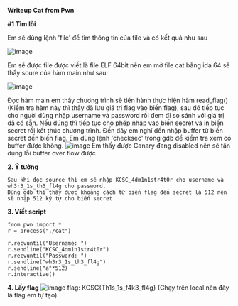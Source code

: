  **Writeup Cat from Pwn** 
 
 **#1 Tìm lỗi**
 
  Em sẽ dùng lệnh 'file' để tìm thông tin của file và có kết quả như sau
     
  ![image](https://user-images.githubusercontent.com/116651808/212807726-3f02e914-3565-49b9-8246-2cc62cf8145a.png)
     
  Em sẽ được file được viết là file ELF 64bit nên em mở file cat bằng ida 64 sẽ thấy soure của hàm main như sau:     
  
  ![image](https://user-images.githubusercontent.com/116651808/212927906-184e928f-c703-489f-a670-c3d376e183c4.png)

  
  
  Đọc hàm main em thấy chương trình sẽ tiến hành thực hiện hàm read_flag()(Kiểm tra hàm này thì thấy đã lưu giá trị flag vào biến flag), sau đó tiếp tục cho người dùng
    nhập username và password rồi đem đi so sánh với giá trị đã có sẵn. Nếu đúng thì tiếp tục cho phép nhập vào biến secret và in biến secret rồi kết thúc chương trình.
    Đến đây em nghĩ đến nhập buffer từ biến secret đến biến flag. Em dùng lệnh 'checksec' trong gdb để kiểm tra xem có buffer được không.
    ![image](https://user-images.githubusercontent.com/116651808/212809077-1438d894-e51b-4018-b5fe-4cf951058cc3.png)
    Em thấy được Canary đang disabled nên sẽ tận dụng lỗi buffer over flow được
   
   
   
 **2. Ý tưởng**
 
    Sau khi đọc source thì em sẽ nhập KCSC_4dm1n1str4t0r cho username và wh3r3_1s_th3_fl4g cho password.
    Dùng gdb thì thấy được khoảng cách từ biến flag đến secret là 512 nên sẽ nhập 512 ký tự cho biến secret
    
    
  **3. Viết script**
  
    from pwn import *
    r = process("./cat")

    r.recvuntil("Username: ")
    r.sendline("KCSC_4dm1n1str4t0r")
    r.recvuntil("Password: ")
    r.sendline("wh3r3_1s_th3_fl4g")
    r.sendline("a"*512)
    r.interactive()
    
 **4. Lấy flag**
   ![image](https://user-images.githubusercontent.com/116651808/212811067-c7f63163-7b62-4d60-a8fb-a65951c3a539.png)
    flag: KCSC{Th1s_1s_f4k3_fl4g} (Chạy trên local nên đây là flag em tự tạo).
